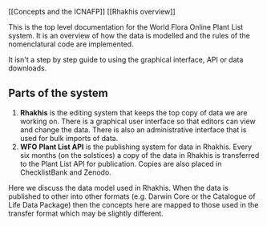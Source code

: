 [[Concepts and the ICNAFP]]
[[Rhakhis overview]]

This is the top level documentation for the World Flora Online Plant List system. It is an overview of how the data is modelled and the rules of the nomenclatural code are implemented.

It isn't a step by step guide to using the graphical interface, API or data downloads.

## Parts of the system

1. __Rhakhis__ is the editing system that keeps the top copy of data we are working on. There is a graphical user interface so that editors can view and change the data. There is also an administrative interface that is used for bulk imports of data.
1. __WFO Plant List API__ is the publishing system for data in Rhakhis. Every six months (on the solstices) a copy of the data in Rhakhis is transferred to the Plant List API for publication. Copies are also placed in ChecklistBank and Zenodo.

Here we discuss the data model used in Rhakhis. When the data is published to other into other formats (e.g. Darwin Core or the Catalogue of Life Data Package) then the concepts here are mapped to those used in the transfer format which may be slightly different. 

